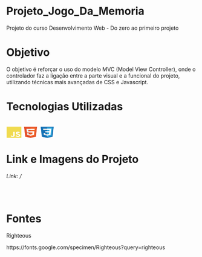 # Projeto_Jogo_Da_Memoria
Projeto do curso  Desenvolvimento Web - Do zero ao primeiro projeto

# Objetivo

O objetivo é reforçar o uso do modelo MVC (Model View Controller), onde o controlador faz a ligação entre a parte visual e a funcional do projeto, utilizando técnicas mais avançadas de CSS e Javascript.<br>

# Tecnologias Utilizadas

<div style="display: inline_block"><br>
  <img align="center" alt="ale-Js" height="30" width="40" src="https://raw.githubusercontent.com/devicons/devicon/master/icons/javascript/javascript-plain.svg">
  <img align="center" alt="ale-HTML" height="30" width="40" src="https://raw.githubusercontent.com/devicons/devicon/master/icons/html5/html5-original.svg">
  <img align="center" alt="ale-CSS" height="30" width="40" src="https://raw.githubusercontent.com/devicons/devicon/master/icons/css3/css3-original.svg"><br>

# Link e Imagens do Projeto
 
  <i>Link: /</i>
<br>  
  
  <div style="display: inline_block"><br>
    <img align="center" width:"70px" src="">
  </div>                                                                                                                                     
  
# Fontes
  
  <p>Righteous</p>
  
  <p>https://fonts.google.com/specimen/Righteous?query=righteous</p>
